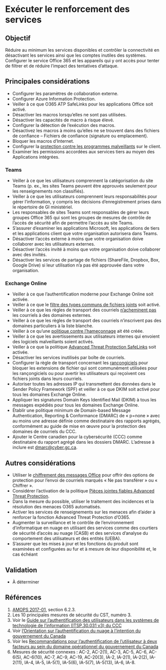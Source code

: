 # Exécuter le renforcement des services

## Objectif

Réduire au minimum les services disponibles et contrôler la connectivité en désactivant les services ainsi que les comptes inutiles des systèmes. Configurer le service Office 365 et les appareils qui y ont accès pour tenter de filtrer et de réduire l’impact des tentatives d’attaque.

## Principales considérations

* Configurer les paramètres de collaboration externe.
* Configurer Azure Information Protection.
* Veiller à ce que O365 ATP SafeLinks pour les applications Office soit activé.
* Désactiver les macros lorsqu’elles ne sont pas utilisées.
* Désactiver les capacités de macro à risque élevé.
* Configurer la détection de l’exécution des macros.
* Désactivez les macros à moins qu’elles ne se trouvent dans des fichiers de confiance – Fichiers de confiance (signature ou emplacement).
* Bloquer les macros d’Internet.
* Configurer la [protection contre les programmes malveillants](https://docs.microsoft.com/fr-ca/microsoft-365/security/office-365-security/anti-malware-protection?view=o365-worldwide) sur le client.
* Examiner les permissions accordées aux services tiers au moyen des Applications intégrées.

### Teams

* Veiller à ce que les utilisateurs comprennent la catégorisation du site Teams (p. ex., les sites Teams peuvent être approuvés seulement pour les renseignements non classifiés).
* Veiller à ce que les utilisateurs comprennent leurs responsabilités pour gérer l’information, y compris les décisions d’enregistrement prises dans le répertoire de GI ministériel.
* Les responsables de sites Teams sont responsables de gérer leurs groupes Office 365 qui sont les groupes de mesures de contrôle de l’accès de sécurité afin de permettre l’accès au site Teams.
* S’assurer d’examiner les applications Microsoft, les applications de tiers et les applications client que votre organisation autorisera dans Teams.
* Désactiver l’accès externe à moins que votre organisation doive collaborer avec les utilisateurs externes.
* Désactiver l’accès invité à moins que votre organisation doive collaborer avec des invités.
* Désactiver les services de partage de fichiers (ShareFile, Dropbox, Box, Google Drive) si leur utilisation n’a pas été approuvée dans votre organisation.

### Exchange Online

* Veiller à ce que l’authentification moderne pour Exchange Online soit activée.
* Veiller à ce que le [filtre des types communs de fichiers joints](https://docs.microsoft.com/fr-ca/exchange/security-and-compliance/mail-flow-rules/common-attachment-blocking-scenarios) soit activé.
* Veiller à ce que les règles de transport des courriels [n’acheminent pas](https://docs.microsoft.com/fr-ca/microsoft-365/admin/security-and-compliance/secure-your-business-data?view=o365-worldwide#forwarding) les courriels à des domaines externes.
* Veiller à ce que les règles de transport des courriels n’inscrivent pas des domaines particuliers à la liste blanche.
* Veiller à ce qu’une [politique contre l’hameçonnage](https://docs.microsoft.com/fr-ca/microsoft-365/admin/security-and-compliance/secure-your-business-data?view=o365-worldwide#8-protect-your-email-from-phishing-attacks) ait été créée.
* Veiller à ce que les avertissements aux utilisateurs internes qui envoient des logiciels malveillants soient activés.
* Veiller à ce que la politique [Advanced Threat Protection SafeLinks](https://docs.microsoft.com/fr-ca/microsoft-365/admin/security-and-compliance/secure-your-business-data?view=o365-worldwide#10-protect-against-phishing-attacks-with-atp-safe-links) soit activée.
* Désactiver les services inutilisés par boîte de courriels.
* Configurer la règle de transport concernant les [rançongiciels](https://docs.microsoft.com/fr-ca/microsoft-365/admin/security-and-compliance/secure-your-business-data?view=o365-worldwide#ransomware) pour bloquer les extensions de fichier qui sont communément utilisées pour les rançongiciels ou pour avertir les utilisateurs qui reçoivent ces fichiers joints dans leurs courriels.
* Autoriser toutes les adresses IP qui transmettent des données dans le Sender Policy Framework (SPF) et veiller à ce que DKIM soit activé pour tous les domaines Exchange Online.
* Appliquer les signatures Domain Keys Identified Mail (DKIM) à tous les messages expédiés pour tous les domaines Exchange Online.
* Établir une politique minimum de Domain-based Message Authentication, Reporting & Conformance (DMARC) de « p=none » avec au moins une adresse définie comme destinataire des rapports agrégés, conformément au guide de mise en œuvre pour la protection des domaines de courriels du CCC.
* Ajouter le Centre canadien pour la cybersécurité (CCC) comme destinataire du rapport agrégé dans les dossiers DMARC. L’adresse à inclure est [dmarc@cyber.gc.ca](mailto:dmarc@cyber.gc.ca).

## Autres considérations

* Utiliser le [chiffrement des messages Office](https://docs.microsoft.com/fr-ca/microsoft-365/admin/security-and-compliance/secure-your-business-data?view=o365-worldwide#7-use-office-message-encryption) pour offrir des options de protection pour l’envoi de courriels marqués « Ne pas transférer » ou « Chiffrer ».
* Considérer l’activation de la politique [Pièces jointes fiables Advanced Threat Protection](https://docs.microsoft.com/fr-ca/microsoft-365/admin/security-and-compliance/secure-your-business-data?view=o365-worldwide#9-protect-against-malicious-attachments-and-files-with-atp-safe-attachments).
* Dans la mesure du possible, utiliser le traitement des incidences et la résolution des menaces O365 automatisés.
* Activer les services de renseignements sur les menaces afin d’aider à renforcer la fonction Advanced Threat Protection d’O365.
* Augmenter la surveillance et le contrôle de l’environnement d’informatique en nuage en utilisant des services comme des courtiers de sécurité d’accès au nuage (CASB) et des services d’analyse du comportement des utilisateurs et des entités (UEBA).
* S’assurer que les mises à jour et les fonctions du produit sont examinées et configurées au fur et à mesure de leur disponibilité et, le cas échéant

## Validation

* À déterminer

## Références

1. [AMOPS 2017-01](https://www.canada.ca/en/treasury-board-secretariat/services/access-information-privacy/security-identity-management/direction-secure-use-commercial-cloud-services-spin.html), section 6.2.3.
2. Les 10 principales mesures de sécurité du CST, numéro 3.
3. Voir le [Guide sur l’authentification des utilisateurs dans les systèmes de technologie de l’information (ITSP.30.031 v3) du CCC](https://cyber.gc.ca/fr/orientation/guide-sur-lauthentification-des-utilisateurs-dans-les-systemes-de-technologie-de)
4. Voir [l’Orientation sur l’authentification du nuage à l’intention du gouvernement du Canada](https://intranet.canada.ca/wg-tg/cagc-angc-fra.asp)
5. Voir les [Recommandations pour l’authentification de l’utilisateur à deux facteurs au sein du domaine opérationnel du gouvernement du Canada](https://intranet.canada.ca/wg-tg/rtua-rafu-fra.asp)
6. Mesures de sécurité connexes : AC-2, AC-2(1), AC-3, AC-5, AC-6, AC-6(5), AC-6(10), AC-7, AC-9, AC-19, AC-20(3), IA-2, IA-2(1), IA-2(2), IA-2(11), IA-4, IA-5, IA-5(1), IA-5(6), IA-5(7), IA-5(13), IA-6, IA-8.
